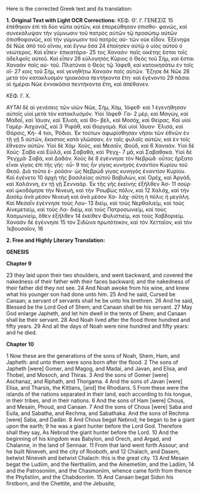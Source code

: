 Here is the corrected Greek text and its translation:

**1. Original Text with Light OCR Corrections:**
ΚΕΦ. Θ’. Ι’. ΓΕΝΕΣΙΣ 15
ἐπέθηκαν ἐπὶ τὰ δύο νῶτα αὐτῶν, καὶ ἐπορεύθησαν ὀπισθο-
φανῶς, καὶ συνεκάλυψαν τὴν γύμνωσιν τοῦ πατρὸς αὐτῶν τῷ
προσώπῳ αὐτῶν ὀπισθοφανῶς, καὶ τὴν γύμνωσιν τοῦ πατρὸς αὐ-
τῶν οὐκ εἶδον. Ἐξένηψε δὲ Νῶε ἀπὸ τοῦ οἴνου, καὶ ἔγνω ὅσα 24
ἐποίησεν αὐτῷ ὁ υἱὸς αὐτοῦ ὁ νεώτερος. Καὶ εἶπεν· ἐπικατάρα- 25
τος Χαναάν· παῖς οἰκέτης ἔσται τοῖς ἀδελφοῖς αὐτοῦ. Καὶ εἶπεν 26
εὐλογητὸς Κύριος ὁ Θεὸς τοῦ Σήμ, καὶ ἔσται Χαναὰν παῖς αὐ-
τοῦ. Πλατύναι ὁ Θεὸς τῷ Ἰάφεθ, καὶ κατοικησάτω ἐν τοῖς οἴ- 27
κοις τοῦ Σήμ, καὶ γενηθήτω Χαναὰν παῖς αὐτῶν. Ἔζησε δὲ Νῶε 28
μετὰ τὸν κατακλυσμὸν τριακόσια πεντήκοντα ἔτη· καὶ ἐγένοντο 29
πᾶσαι αἱ ἡμέραι Νῶε ἐννακόσια πεντήκοντα ἔτη, καὶ ἀπέθανεν.

ΚΕΦ. Ι’. Χ.

ΑΥΤΑΙ δὲ αἱ γενέσεις τῶν υἱῶν Νῶε, Σήμ, Χάμ, Ἰάφεθ· καὶ 1
ἐγενήθησαν αὐτοῖς υἱοὶ μετὰ τὸν κατακλυσμόν. Υἱοὶ Ἰάφεθ· Γα- 2
μέρ, καὶ Μαγώγ, καὶ Μαδαΐ, καὶ Ἰάυαν, καὶ Ἐλισά, καὶ Θο-
βέλ, καὶ Μοσόχ, καὶ Θείρας. Καὶ υἱοὶ Γαμέρ· Ἀσχανάζ, καὶ 3
Ῥιφάθ, καὶ Θοργαμά. Καὶ υἱοὶ Ἰάυαν· Ἐλισά, καὶ Θάρσις, Κή- 4
τιοι, Ῥόδιοι. Ἐκ τούτων ἀφωρίσθησαν νῆσοι τῶν ἐθνῶν ἐν τῇ γῇ 5
αὐτῶν, ἕκαστος κατὰ γλῶσσαν, ἐν ταῖς φυλαῖς αὐτῶν, καὶ ἐν
τοῖς ἔθνεσιν αὐτῶν. Υἱοὶ δὲ Χάμ· Χοῦς, καὶ Μεσαῒν, Φούδ, καὶ 6
Χαναάν. Υἱοὶ δὲ Χοῦς· Σαβὰ καὶ Εὐιλᾶ, καὶ Σαβαθά, καὶ Ῥεγχ- 7
μᾶ, καὶ Σαβαθακά. Υἱοὶ δὲ Ῥεγχμᾶ· Σαβὰ, καὶ Δαδάν. Χοῦς δὲ 8
ἐγέννησε τὸν Νεβρὼδ· οὗτος ἤρξατο εἶναι γίγας ἐπὶ τῆς γῆς· οὗ- 9
τος ἦν γίγας κυνηγὸς ἐναντίον Κυρίου τοῦ Θεοῦ. Διὰ τοῦτο ἐ-
ροῦσιν· ὡς Νεβρὼδ γίγας κυνηγὸς ἐναντίον Κυρίου. Καὶ ἐγένετο 10
ἀρχὴ τῆς βασιλείας αὐτοῦ Βαβυλὼν, καὶ Ὀρέχ, καὶ Ἀργάδ, καὶ
Χαλάννη, ἐν τῇ γῇ Σενναάρ. Ἐκ τῆς γῆς ἐκείνης ἐξῆλθεν Ἀσ- 11
σοὺρ· καὶ ᾠκοδόμησε τὴν Νινευὴ, καὶ τὴν Ῥοωβὼς πόλιν, καὶ 12
Χαλάχ, καὶ τὴν Δασὲμ ἀνὰ μέσον Νινευὴ καὶ ἀνὰ μέσον Χα-
λάχ· αὕτη ἡ πόλις ἡ μεγάλη. Καὶ Μεσαῒν ἐγέννησε τοὺς Λου- 13
διεὶμ, καὶ τοὺς Νερθαλιεὶμ, καὶ τοὺς Αἰνεμετιεὶμ, καὶ τοὺς Λα-
διεὶμ, καὶ τοὺς Πατροσωνιεὶμ, καὶ τοὺς Χασμωνιεὶμ, ὅθεν ἐξῆλθεν 14
ἐκεῖθεν Φυλιστιεὶμ, καὶ τοὺς Χαβδοριεὶμ. Χαναὰν δὲ ἐγέννησε 15
τὸν Σιδῶνα πρωτότοκον, καὶ τὸν Χετταῖον, καὶ τὸν Ἰεβουσαῖον, 16

**2. Free and Highly Literary Translation:**

**GENESIS**

**Chapter 9**

23 they laid upon their two shoulders, and went backward, and covered the nakedness of their father with their faces backward; and the nakedness of their father did they not see.
24 And Noah awoke from his wine, and knew what his younger son had done unto him.
25 And he said, Cursed be Canaan; a servant of servants shall he be unto his brethren.
26 And he said, Blessed be the Lord God of Shem; and Canaan shall be his servant.
27 May God enlarge Japheth, and let him dwell in the tents of Shem; and Canaan shall be their servant.
28 And Noah lived after the flood three hundred and fifty years.
29 And all the days of Noah were nine hundred and fifty years: and he died.

**Chapter 10**

1 Now these are the generations of the sons of Noah, Shem, Ham, and Japheth: and unto them were sons born after the flood.
2 The sons of Japheth [were] Gomer, and Magog, and Madai, and Javan, and Elisa, and Thobel, and Mosoch, and Thiras.
3 And the sons of Gomer [were] Aschanaz, and Riphath, and Thorgama.
4 And the sons of Javan [were] Elisa, and Tharsis, the Kittians, [and] the Rhodians.
5 From these were the islands of the nations separated in their land, each according to his tongue, in their tribes, and in their nations.
6 And the sons of Ham [were] Chous, and Mesain, Phoud, and Canaan.
7 And the sons of Chous [were] Saba and Euila, and Sabatha, and Rechma, and Sabathaka. And the sons of Rechma [were] Saba, and Dadán.
8 And Chous begat Nebrod; he began to be a giant upon the earth;
9 he was a giant hunter before the Lord God. Therefore shall they say, As Nebrod the giant hunter before the Lord.
10 And the beginning of his kingdom was Babylon, and Orech, and Argad, and Chalanne, in the land of Sennaar.
11 From that land went forth Assour; and he built Nineveh, and the city of Rooboth, and 12 Chalach, and Dasem, betwixt Nineveh and betwixt Chalach: this is the great city.
13 And Mesain begat the Ludiim, and the Nerthaliim, and the Ainemetiim, and the Ladiim,
14 and the Patrosoniim, and the Chasmoniim, whence came forth from thence the Phylistiim, and the Chabdooriim.
15 And Canaan begat Sidon his firstborn, and the Chettite, and the Jebusite,